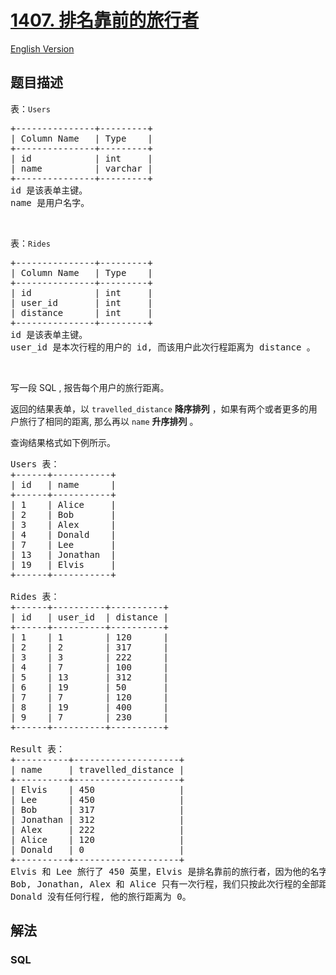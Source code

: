 # [1407. 排名靠前的旅行者](https://leetcode-cn.com/problems/top-travellers)

[English Version](/solution/1400-1499/1407.Top%20Travellers/README_EN.md)

## 题目描述

<!-- 这里写题目描述 -->

<p>表：<code>Users</code></p>

<pre>
+---------------+---------+
| Column Name   | Type    |
+---------------+---------+
| id            | int     |
| name          | varchar |
+---------------+---------+
id 是该表单主键。
name 是用户名字。</pre>

<p> </p>

<p>表：<code>Rides</code></p>

<pre>
+---------------+---------+
| Column Name   | Type    |
+---------------+---------+
| id            | int     |
| user_id       | int     |
| distance      | int     |
+---------------+---------+
id 是该表单主键。
user_id 是本次行程的用户的 id, 而该用户此次行程距离为 distance 。
</pre>

<p> </p>

<p>写一段 SQL , 报告每个用户的旅行距离。</p>

<p>返回的结果表单，以 <code>travelled_distance</code> <strong>降序排列</strong> ，如果有两个或者更多的用户旅行了相同的距离, 那么再以 <code>name</code> <strong>升序排列</strong> 。</p>

<p>查询结果格式如下例所示。</p>

<pre>
Users 表：
+------+-----------+
| id   | name      |
+------+-----------+
| 1    | Alice     |
| 2    | Bob       |
| 3    | Alex      |
| 4    | Donald    |
| 7    | Lee       |
| 13   | Jonathan  |
| 19   | Elvis     |
+------+-----------+

Rides 表：
+------+----------+----------+
| id   | user_id  | distance |
+------+----------+----------+
| 1    | 1        | 120      |
| 2    | 2        | 317      |
| 3    | 3        | 222      |
| 4    | 7        | 100      |
| 5    | 13       | 312      |
| 6    | 19       | 50       |
| 7    | 7        | 120      |
| 8    | 19       | 400      |
| 9    | 7        | 230      |
+------+----------+----------+

Result 表：
+----------+--------------------+
| name     | travelled_distance |
+----------+--------------------+
| Elvis    | 450                |
| Lee      | 450                |
| Bob      | 317                |
| Jonathan | 312                |
| Alex     | 222                |
| Alice    | 120                |
| Donald   | 0                  |
+----------+--------------------+
Elvis 和 Lee 旅行了 450 英里，Elvis 是排名靠前的旅行者，因为他的名字在字母表上的排序比 Lee 更小。
Bob, Jonathan, Alex 和 Alice 只有一次行程，我们只按此次行程的全部距离对他们排序。
Donald 没有任何行程, 他的旅行距离为 0。
</pre>


## 解法

<!-- 这里可写通用的实现逻辑 -->

<!-- tabs:start -->

### **SQL**

<!-- 这里可写当前语言的特殊实现逻辑 -->

```sql

```

<!-- tabs:end -->
